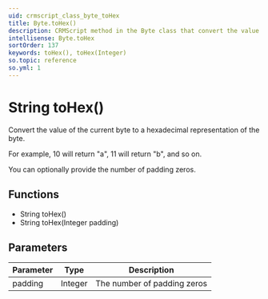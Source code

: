 ```yaml
---
uid: crmscript_class_byte_toHex
title: Byte.toHex()
description: CRMScript method in the Byte class that convert the value of the current byte to its hexadecimal representation
intellisense: Byte.toHex
sortOrder: 137
keywords: toHex(), toHex(Integer)
so.topic: reference
so.yml: 1
---
```


# String toHex()

Convert the value of the current byte to a hexadecimal representation of the byte.

For example, 10 will return "a", 11 will return "b", and so on.

You can optionally provide the number of padding zeros.

## Functions

* String toHex()
* String toHex(Integer padding)

## Parameters

| Parameter | Type | Description |
|---|---|---|
| padding | Integer | The number of padding zeros |
